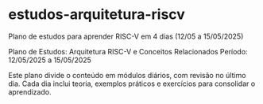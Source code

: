 # estudos-arquitetura-riscv
Plano de estudos para aprender RISC-V em 4 dias (12/05 a 15/05/2025)


Plano de Estudos: Arquitetura RISC-V e Conceitos Relacionados
Período: 12/05/2025 a 15/05/2025

Este plano divide o conteúdo em módulos diários, com revisão no último dia. Cada dia inclui teoria, exemplos práticos e exercícios para consolidar o aprendizado.
